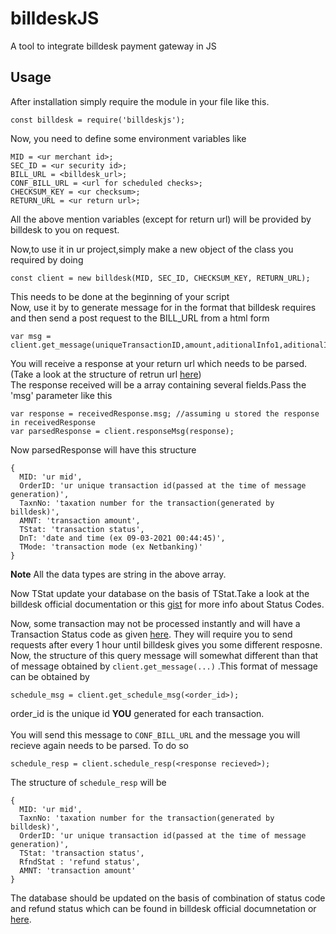 # billdeskJS
A tool to integrate billdesk payment gateway in JS
## Usage
After installation simply require the module in your file like this.
```
const billdesk = require('billdeskjs');
```

Now, you need to define some environment variables like 

```
MID = <ur merchant id>;
SEC_ID = <ur security id>;
BILL_URL = <billdesk_url>;
CONF_BILL_URL = <url for scheduled checks>;
CHECKSUM_KEY = <ur checksum>;
RETURN_URL = <ur return url>;
```

All the above mention variables (except for return url) will be provided by billdesk to you on request.

Now,to use it in ur project,simply make a new object of the class you required by doing


```
const client = new billdesk(MID, SEC_ID, CHECKSUM_KEY, RETURN_URL);
```
This needs to be done at the beginning of your script<br>
Now, use it by to generate message for in the format that billdesk requires and then send a post request to the BILL_URL from a html form<br>

```
var msg = client.get_message(uniqueTransactionID,amount,aditionalInfo1,aditionalInfo2,aditionalInfo3,aditionalInfo4)
```

You will receive a response at your return url which needs to be parsed.(Take a look at the structure of retrun url <a href="https://gist.github.com/FerociousCentaur/8f1b7a4de9f0122e5766766554a9aeb1">here</a>)<br>
The response received will be a array containing several fields.Pass the 'msg' parameter like this

```
var response = receivedResponse.msg; //assuming u stored the response in receivedResponse
var parsedResponse = client.responseMsg(response);
```

Now parsedResponse will have this structure

```
{
  MID: 'ur mid',
  OrderID: 'ur unique transaction id(passed at the time of message generation)',
  TaxnNo: 'taxation number for the transaction(generated by billdesk)',
  AMNT: 'transaction amount',
  TStat: 'transaction status',
  DnT: 'date and time (ex 09-03-2021 00:44:45)',
  TMode: 'transaction mode (ex Netbanking)'
}
```

<b>Note</b> All the data types are string in the above array.

Now TStat update your database on the basis of TStat.Take a look at the billdesk official documentation or this  <a href="https://gist.github.com/FerociousCentaur/8f1b7a4de9f0122e5766766554a9aeb1">gist</a> for more info about Status Codes.

Now, some transaction may not be processed instantly and will have a Transaction Status code as given <a href="https://gist.github.com/FerociousCentaur/8f1b7a4de9f0122e5766766554a9aeb1">here</a>. They will require you to send requests after every 1 hour until billdesk gives you some different resposne. Now, the structure of this query message will somewhat different than that of message obtained by `client.get_message(...)` .This format of message can be obtained by 

```
schedule_msg = client.get_schedule_msg(<order_id>);
```
order_id is the unique id <b>YOU</b> generated for each transaction.<br><br>
You will send this message to `CONF_BILL_URL` and the message you will recieve again needs to be parsed. To do so 

```
schedule_resp = client.schedule_resp(<response recieved>);
```

The structure of `schedule_resp` will be 

```
{
  MID: 'ur mid',
  TaxnNo: 'taxation number for the transaction(generated by billdesk)',
  OrderID: 'ur unique transaction id(passed at the time of message generation)',
  TStat: 'transaction status',
  RfndStat : 'refund status',
  AMNT: 'transaction amount'
}
```

The database should be updated on the basis of combination of status code and refund status which can be found in billdesk official documnetation or <a href="https://gist.github.com/FerociousCentaur/8f1b7a4de9f0122e5766766554a9aeb1">here</a>.
